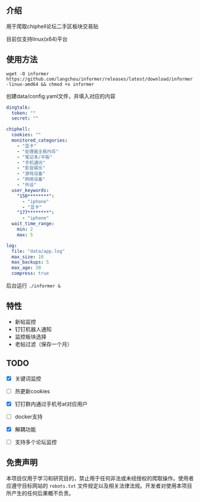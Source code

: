 ## 介绍
用于爬取chiphell论坛二手区板块交易贴

目前仅支持linux(x64)平台

## 使用方法

`wget -O informer https://github.com/langchou/informer/releases/latest/download/informer-linux-amd64 && chmod +x informer`

创建data/config.yaml文件，并填入对应的内容

``` yaml
dingtalk:
  token: ""
  secret: ""

chiphell:
  cookies: ""
  monitored_categories:
    - "显卡"
    - "处理器主板内存"
    - "笔记本/平板"
    - "手机通讯"
    - "影音娱乐"
    - "游戏设备"
    - "网络设备"
    - "外设"
  user_keywords:
    "158********":
      - "iphone"
      - "显卡"
    "177********":
      - "iphone"
  wait_time_range:
    min: 2
    max: 5

log:
  file: "data/app.log"
  max_size: 10
  max_backups: 5
  max_age: 30
  compress: true

```

后台运行
`./informer &`


## 特性

- 新帖监控
- 钉钉机器人通知
- 监控板块选择
- 老帖过滤（保存一个月）


## TODO

- [x] 关键词监控
- [ ] 热更新cookies
- [x] 钉钉群内通过手机号at对应用户
- [ ] docker支持
- [x] 解耦功能
- [ ] 支持多个论坛监控


## 免责声明

本项目仅用于学习和研究目的，禁止用于任何非法或未经授权的爬取操作。使用者应遵守目标网站的 `robots.txt` 文件规定以及相关法律法规。开发者对使用本项目所产生的任何后果概不负责。

